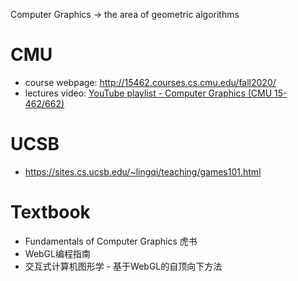 Computer Graphics -> the area of geometric algorithms

# CMU
- course webpage: http://15462.courses.cs.cmu.edu/fall2020/
- lectures video: [YouTube playlist - Computer Graphics (CMU 15-462/662)](https://youtube.com/playlist?list=PL9_jI1bdZmz2emSh0UQ5iOdT2xRHFHL7E) 

# UCSB
- https://sites.cs.ucsb.edu/~lingqi/teaching/games101.html

# Textbook
- Fundamentals of Computer Graphics 虎书
- WebGL编程指南
- 交互式计算机图形学 - 基于WebGL的自顶向下方法

